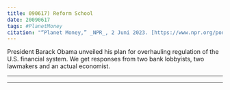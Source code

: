 ```yaml
---
title: 090617) Reform School
date: 20090617
tags: #PlanetMoney
citation: "“Planet Money,” _NPR_, 2 Juni 2023. [https://www.npr.org/podcasts/510289/planet-money](https://www.npr.org/podcasts/510289/planet-money) (diakses 4 Juni 2023)."
---
```


President Barack Obama unveiled his plan for overhauling regulation of the U.S. financial system. We get responses from two bank lobbyists, two lawmakers and an actual economist.

----



----
